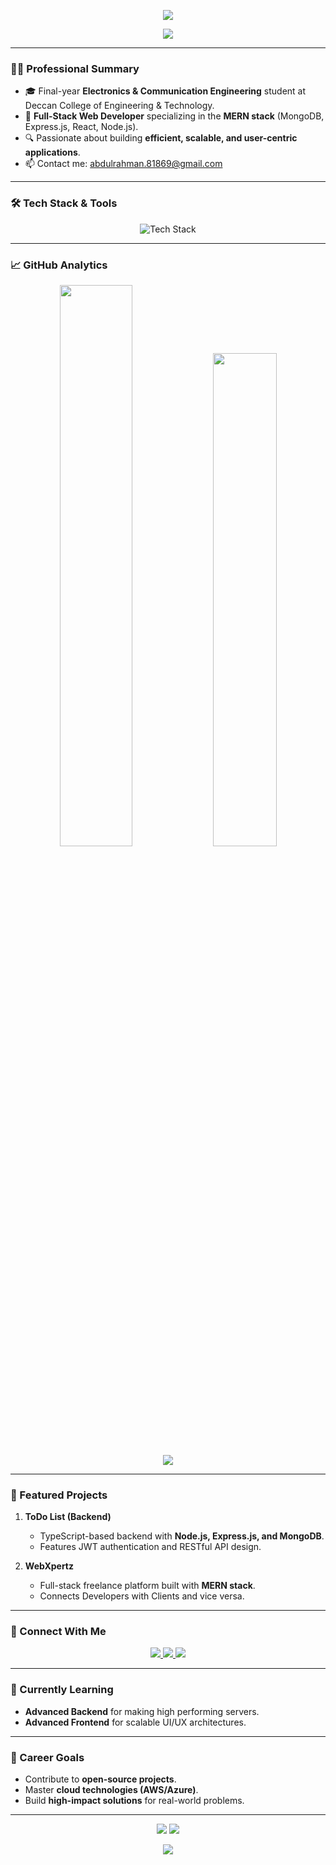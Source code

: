 <!-- Animated Header -->
<p align="center">
  <img src="https://capsule-render.vercel.app/api?type=waving&color=0:00E6FF,100:000000&height=200&section=header&text=Syed%20Abdul%20Rahman&fontSize=40&animation=fadeIn" />
</p>

<!-- Typing Effect -->
<p align="center">
  <img src="https://readme-typing-svg.herokuapp.com?font=Fira+Code&size=24&pause=1000&color=00E6FF&center=true&vCenter=true&width=435&lines=MERN+Stack+Developer;Building+Scalable+Web+Apps;Learning+Go+🚀" />
</p>

---

### 👨‍💻 Professional Summary

- 🎓 Final-year **Electronics & Communication Engineering** student at Deccan College of Engineering & Technology.
- 💼 **Full-Stack Web Developer** specializing in the **MERN stack** (MongoDB, Express.js, React, Node.js).
- 🔍 Passionate about building **efficient, scalable, and user-centric applications**.
- 📫 Contact me: [abdulrahman.81869@gmail.com](mailto:abdulrahman.81869@gmail.com)

---

### 🛠️ Tech Stack & Tools

<p align="center">
  <img src="https://skillicons.dev/icons?i=html,css,js,ts,react,tailwind,nodejs,express,mongodb,nestjs,mysql,git,linux,vscode,go" alt="Tech Stack" />
</p>

---

### 📈 GitHub Analytics

<p align="center">
  <img src="https://github-readme-stats.vercel.app/api?username=AbdulRahman-04&show_icons=true&theme=tokyonight&hide_border=true" width="48%" />
  <img src="https://github-readme-stats.vercel.app/api/top-langs/?username=AbdulRahman-04&theme=tokyonight&layout=compact&hide_border=true" width="45%" />
  <br />
  <img src="https://streak-stats.demolab.com?user=AbdulRahman-04&theme=tokyonight&hide_border=true&date_format=M%20j%5B%2C%20Y%5D" />
</p>

---

### 🌟 Featured Projects

1. **ToDo List (Backend)**
   - TypeScript-based backend with **Node.js, Express.js, and MongoDB**.
   - Features JWT authentication and RESTful API design.

2. **WebXpertz**
   - Full-stack freelance platform built with **MERN stack**.
   - Connects Developers with Clients and vice versa.

---

### 🤝 Connect With Me

<p align="center">
  <a href="https://www.linkedin.com/in/syed-abdul-rahman-643a282b2/" target="_blank">
    <img src="https://img.shields.io/badge/LinkedIn-0077B5?style=for-the-badge&logo=linkedin&logoColor=white" />
  </a>
  <a href="https://github.com/AbdulRahman-04" target="_blank">
    <img src="https://img.shields.io/badge/GitHub-181717?style=for-the-badge&logo=github&logoColor=white" />
  </a>
  <a href="mailto:abdulrahman.81869@gmail.com" target="_blank">
    <img src="https://img.shields.io/badge/Gmail-D14836?style=for-the-badge&logo=gmail&logoColor=white" />
  </a>
</p>

---

### 📌 Currently Learning

- **Advanced Backend** for making high performing servers.
- **Advanced Frontend** for scalable UI/UX architectures.

---

### 🎯 Career Goals

- Contribute to **open-source projects**.
- Master **cloud technologies (AWS/Azure)**.
- Build **high-impact solutions** for real-world problems.

---

<p align="center">
  <img src="https://komarev.com/ghpvc/?username=AbdulRahman-04&label=Profile+Views&color=0e75b6&style=flat" />
  <img src="https://img.shields.io/github/followers/AbdulRahman-04?label=Followers&style=social" />
</p>

<p align="center">
  <img src="https://readme-typing-svg.herokuapp.com?font=Fira+Code&pause=1000&color=5AFFDF&center=true&vCenter=true&width=435&lines=Let's+Build+Something+Amazing+🚀" />
</p>

